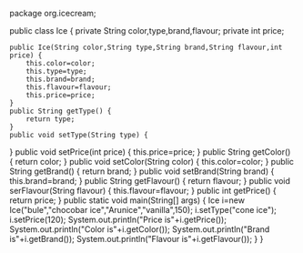 package org.icecream;

public class Ice {
	private String color,type,brand,flavour;
	private int price;
	
	public Ice(String color,String type,String brand,String flavour,int price) {
		this.color=color;
		this.type=type;
		this.brand=brand;
		this.flavour=flavour;
		this.price=price;
	}
	public String getType() {
		return type;
	}
	public void setType(String type) {
}
	public void setPrice(int price) {
		this.price=price;
	}
	public String getColor() {
		return color;
	}
	public void setColor(String color) {
		this.color=color;
	}
	public String getBrand() {
		return brand;
	}
	public void setBrand(String brand) {
		this.brand=brand;
	}
 public String getFlavour() {
		return flavour;
	}
	public void  serFlavour(String flavour) {
		this.flavour=flavour;
	}
	public int getPrice() {
		return price;
	}
	public static void main(String[] args) {
		Ice i=new Ice("bule","chocobar ice","Arunice","vanilla",150);
		i.setType("cone ice");
		i.setPrice(120);
		System.out.println("Price is"+i.getPrice());
		System.out.println("Color is"+i.getColor());
		System.out.println("Brand is"+i.getBrand());
		System.out.println("Flavour is"+i.getFlavour());
	}
}
